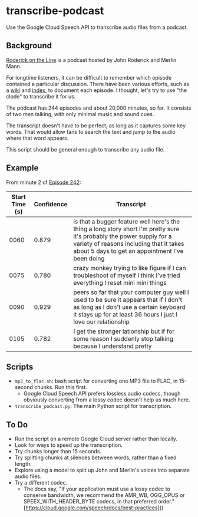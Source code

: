 # transcribe-podcast
Use the Google Cloud Speech API to transcribe audio files from a podcast. 

## Background
[Roderick on the Line](http://www.merlinmann.com/roderick/) is a podcast hosted by John Roderick and Merlin Mann.

For longtime listeners, it can be difficult to remember which episode contained a particular discussion. There have been various efforts, such as a [wiki](http://roderickon.wikia.com/wiki/Roderick_on_the_Line_Wiki) and [index](http://wecancutthisout.com/), to document each episode. I thought, let's try to use "the clode" to transcribe it for us. 

The podcast has 244 episodes and about 20,000 minutes, so far. It consists of two men talking, with only minimal music and sound cues. 

The transcript doesn't have to be perfect, as long as it captures some key words. That would allow fans to search the text and jump to the audio where that word appears. 

This script should be general enough to transcribe any audio file. 

## Example
From minute 2 of [Episode 242](http://www.merlinmann.com/roderick/ep-242-mr-jingle-jangle.html): 

| Start Time (s)  | Confidence  | Transcript  |
|---|---|---|
|  0060 | 0.879  | is that a bugger feature well here's the thing a long story short I'm pretty sure it's probably the power supply for a variety of reasons including that it takes about 5 days to get an appointment I've been doing  |
| 0075  | 0.780  | crazy monkey trying to like figure if I can troubleshoot of myself I think I've tried everything I reset mini mini things  |
| 0090  | 0.929  | peers so far that your computer guy well I used to be sure it appears that if I don't as long as I don't use a certain keyboard it stays up for at least 36 hours I just I love our relationship  |
| 0105  | 0.782  | I get the stronger lationship but if for some reason I suddenly stop talking because I understand pretty  |


## Scripts
* `mp3_to_flac.sh`: bash script for converting one MP3 file to FLAC, in 15-second chunks. Run this first. 
	* Google Cloud Speech API prefers lossless audio codecs, though obviously converting from a lossy codec doesn't help us much here.
* `transcribe_podcast.py`: The main Python script for transcription. 

## To Do
* Run the script on a remote Google Cloud server rather than locally.
* Look for ways to speed up the transcription. 
* Try chunks longer than 15 seconds. 
* Try splitting chunks at silences between words, rather than a fixed length. 
* Explore using a model to split up John and Merlin's voices into separate audio files. 
* Try a different codec. 
	* The docs say, "If your application must use a lossy codec to conserve bandwidth, we recommend the AMR_WB, OGG_OPUS or SPEEX_WITH_HEADER_BYTE codecs, in that preferred order." [https://cloud.google.com/speech/docs/best-practices]()